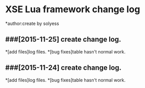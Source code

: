 XSE Lua framework change log
===================================  
*author:create by solyess

###[2015-11-25] create change log.
----------------------------------------
*[add files]log files.
*[bug fixes]table hasn't normal work.	

###[2015-11-24] create change log.
----------------------------------------
*[add files]log files.
*[bug fixes]table hasn't normal work.	

